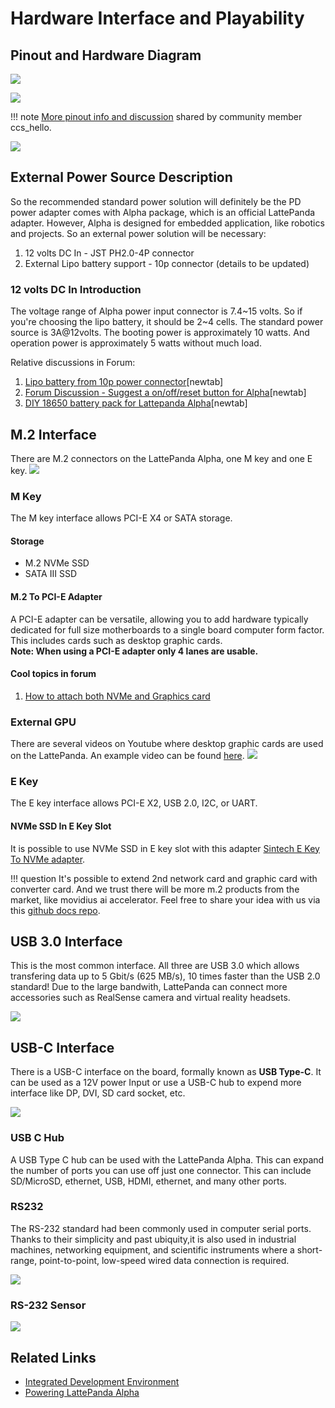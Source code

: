 # Hardware Interface and Playability

## Pinout and Hardware Diagram

![](https://i.imgur.com/kor7zdt.png)

![](https://i.imgur.com/9vZ9sKQ.png)

!!! note
    [More pinout info and discussion](https://www.lattepanda.com/topic-f23t16906.html) shared by community member ccs_hello.

![](https://indiegogo-media-prod-cld-res.cloudinary.com/image/upload/v1516806703/yf6xnt5fm3u3nphftvtr.png)


## External Power Source Description

So the recommended standard power solution will definitely be the PD power adapter comes with Alpha package, which is an official LattePanda adapter. However, Alpha is designed for embedded application, like robotics and projects. So an external power solution will be necessary:
1. 12 volts DC In - JST PH2.0-4P connector
2. External Lipo battery support - 10p connector (details to be updated)

### 12 volts DC In Introduction

The voltage range of Alpha power input connector is 7.4~15 volts. So if you're choosing the lipo battery, it should be 2~4 cells. The standard power source is 3A@12volts. The booting power is approximately 10 watts. And operation power is approximately 5 watts without much load.

Relative discussions in Forum:

1. [Lipo battery from 10p power connector][1][newtab]
2. [Forum Discussion - Suggest a on/off/reset button for Alpha][2][newtab]
3. [DIY 18650 battery pack for Lattepanda Alpha][3][newtab]

[1]: https://www.lattepanda.com/topic-f13t16675.html
[2]: https://www.lattepanda.com/topic-f23t17507.html
[3]: https://www.lattepanda.com/topic-f11t20950.html

## M.2 Interface

There are M.2 connectors on the LattePanda Alpha, one M key and one E key.
![](https://i.imgur.com/rIH5QtK.jpg)

### M Key
The M key interface allows PCI-E X4 or SATA storage.
#### **Storage**
* M.2 NVMe SSD
* SATA III SSD

#### M.2 To PCI-E Adapter

A PCI-E adapter can be versatile, allowing you to add hardware typically dedicated for full size motherboards to a single board computer form factor. This includes cards such as desktop graphic cards.\
**Note: When using a PCI-E adapter only 4 lanes are usable.**

#### Cool topics in forum

1. [How to attach both NVMe and Graphics card](https://www.lattepanda.com/topic-f23t17965.html)


### External GPU
There are several videos on Youtube where desktop graphic cards are used on the LattePanda. An example video can be found [here](https://www.youtube.com/watch?v=mKchBNFBeTE).
![](https://i.imgur.com/iXYEMum.png)

### E Key

The E key interface allows PCI-E X2, USB 2.0, I2C, or UART.

#### NVMe SSD In E Key Slot

It is possible to use NVMe SSD in E key slot with this adapter [Sintech E Key To NVMe adapter](https://www.amazon.com/Sintech-NGFF-NVME-WiFi-Cable/dp/B07DZF1W55).

!!! question
    It's possible to extend 2nd network card and graphic card with converter card. And we trust there will be more m.2 products from the market, like movidius ai accelerator. Feel free to share your idea with us via this [github docs repo](https://github.com/LattePandaTeam/Docs).


## USB 3.0 Interface

This is the most common interface. All three are USB 3.0 which allows transfering data up to 5 Gbit/s (625 MB/s), 10 times faster than the USB 2.0 standard! Due to the large bandwith, LattePanda can connect more accessories such as RealSense camera and virtual reality headsets.

![](https://i.imgur.com/zwyyMtD.jpg)


## USB-C Interface

There is a USB-C interface on the board, formally known as **USB Type-C**. It can be used as a 12V power Input or use a USB-C hub to expend more interface like DP, DVI, SD card socket, etc. 

![](https://i.imgur.com/FDdrFEz.jpg)

### USB C Hub

A USB Type C hub can be used with the LattePanda Alpha. This can expand the number of ports you can use off just one connector. This can include SD/MicroSD, ethernet, USB, HDMI, ethernet, and many other ports.

### RS232

The RS-232 standard had been commonly used in computer serial ports. Thanks to their simplicity and past ubiquity,it is also used in industrial machines, networking equipment, and scientific instruments where a short-range, point-to-point, low-speed wired data connection is required. 

![](https://i.imgur.com/RU7P7nU.png)

### RS-232 Sensor

![](https://i.imgur.com/7loMZ3h.png?1)

## Related Links 
* [Integrated Development Environment](/content/alpha_edition/ide/)
* [Powering LattePanda Alpha](/content/alpha_edition/powering/)
